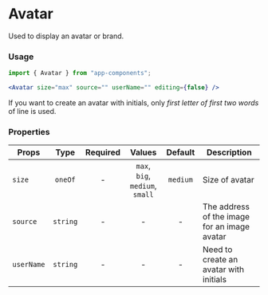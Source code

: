 # Avatar

Used to display an avatar or brand.

### Usage

```js
import { Avatar } from "app-components";
```

```jsx
<Avatar size="max" source="" userName="" editing={false} />
```

If you want to create an avatar with initials, only _first letter of first two words_ of line is used.

### Properties

| Props      |   Type   | Required |             Values              | Default  | Description                                  |
| ---------- | :------: | :------: | :-----------------------------: | :------: | -------------------------------------------- |
| `size`     | `oneOf`  |    -     | `max`, `big`, `medium`, `small` | `medium` | Size of avatar                               |
| `source`   | `string` |    -     |                -                |    -     | The address of the image for an image avatar |
| `userName` | `string` |    -     |                -                |    -     | Need to create an avatar with initials       |
